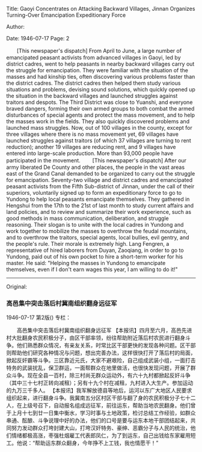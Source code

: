 Title: Gaoyi Concentrates on Attacking Backward Villages, Jinnan Organizes Turning-Over Emancipation Expeditionary Force

Author:

Date: 1946-07-17
Page: 2

　　[This newspaper's dispatch] From April to June, a large number of emancipated peasant activists from advanced villages in Gaoyi, led by district cadres, went to help peasants in nearby backward villages carry out the struggle for emancipation. They were familiar with the situation of the masses and had kinship ties, often discovering various problems faster than the district cadres. The district cadres then helped them study various situations and problems, devising sound solutions, which quickly opened up the situation in the backward villages and launched struggles against traitors and despots. The Third District was close to Yuanshi, and everyone braved dangers, forming their own armed groups to both combat the armed disturbances of special agents and protect the mass movement, and to help the masses work in the fields. They also quickly discovered problems and launched mass struggles. Now, out of 100 villages in the county, except for three villages where there is no mass movement yet, 69 villages have launched struggles against traitors (of which 37 villages are turning to rent reduction); another 19 villages are reducing rent, and 9 villages have entered into large-scale production. More than 93,000 people have participated in the movement.
　　[This newspaper's dispatch] After our army liberated De County and other places, the people in the vast areas east of the Grand Canal demanded to be organized to carry out the struggle for emancipation. Seventy-two village and district cadres and emancipated peasant activists from the Fifth Sub-district of Jinnan, under the call of their superiors, voluntarily signed up to form an expeditionary force to go to Yundong to help local peasants emancipate themselves. They gathered in Hengshui from the 17th to the 21st of last month to study current affairs and land policies, and to review and summarize their work experience, such as good methods in mass communication, deliberation, and struggle reasoning. Their slogan is to unite with the local cadres in Yundong and work together to mobilize the masses to overthrow the feudal mountains, and to overthrow the traitors, special agents, local bullies, evil gentry, and the people's rule. Their morale is extremely high. Lang Fengren, a representative of hired laborers from Duyan, Zaoqiang, in order to go to Yundong, paid out of his own pocket to hire a short-term worker for his master. He said: "Helping the masses in Yundong to emancipate themselves, even if I don't earn wages this year, I am willing to do it!"



<hr /> 

Original: 


### 高邑集中突击落后村冀南组织翻身远征军

1946-07-17
第2版()
专栏：

　　高邑集中突击落后村冀南组织翻身远征军
    【本报讯】四月至六月，高邑先进村大批翻身农民积极分子，由区干部率领，纷往帮助附近落后村农民进行翻身斗争。他们熟悉群众情况，有亲友关系，时常比区干部更快的发现各种问题。区干部则帮助他们研究各种情况与问题，想出完善办法，这样很快打开了落后村的局面，掀起反奸霸等斗争。三区靠近元氏，大家不避艰险，自己组成武装小组，一面打击特务的武装扰乱，保卫群运，一面帮群众在地里做活，也很快发现问题，开展了群众斗争。现在全县一百村，除三村尚无群众运动外，有六十九村都掀起反奸斗争（其中三十七村正转向减租）；另有十九个村在减租，九村进入大生产。参加运动的九万三千多人。
    【本报讯】我军解放德县等地后，运河以东广大地区人民要求组织起来，进行翻身斗争。我冀南五分区村区干部与翻了身的农民积极分子七十二人，在上级号召下，自动报名组成远征军，前往运东，帮助当地农民翻身。他们曾于上月十七到廿一日集中衡水，学习时事与土地政策，检讨总结工作经验，如群众串通、酝酿、斗争说理中好的办法，他们的口号是要与运东本地干部团结起来，共同努力发动群众打垮封建大山，打垮汉奸特务、豪绅、恶霸分子与人民的统治，他们情绪都极高涨，枣强杜烟雇工代表郎凤仁，为了到运东，自己出钱给东家雇用短工。他说：“帮助运东群众翻身，今年挣不上工钱，我也情愿干！”
